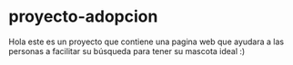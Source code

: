 # proyecto-adopcion
Hola este es un proyecto que contiene una pagina web que ayudara a las personas a facilitar su búsqueda para tener su mascota ideal :)
